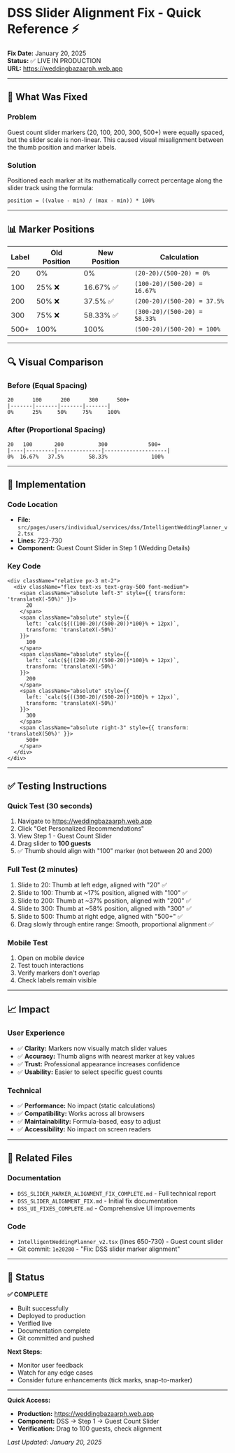 # DSS Slider Alignment Fix - Quick Reference ⚡

**Fix Date:** January 20, 2025  
**Status:** ✅ LIVE IN PRODUCTION  
**URL:** https://weddingbazaarph.web.app

---

## 🎯 What Was Fixed

### Problem
Guest count slider markers (20, 100, 200, 300, 500+) were equally spaced, but the slider scale is non-linear. This caused visual misalignment between the thumb position and marker labels.

### Solution
Positioned each marker at its mathematically correct percentage along the slider track using the formula:
```
position = ((value - min) / (max - min)) * 100%
```

---

## 📊 Marker Positions

| Label | Old Position | New Position | Calculation |
|-------|-------------|--------------|-------------|
| 20 | 0% | 0% | `(20-20)/(500-20) = 0%` |
| 100 | 25% ❌ | 16.67% ✅ | `(100-20)/(500-20) = 16.67%` |
| 200 | 50% ❌ | 37.5% ✅ | `(200-20)/(500-20) = 37.5%` |
| 300 | 75% ❌ | 58.33% ✅ | `(300-20)/(500-20) = 58.33%` |
| 500+ | 100% | 100% | `(500-20)/(500-20) = 100%` |

---

## 🔍 Visual Comparison

### Before (Equal Spacing)
```
20      100      200      300      500+
|-------|-------|-------|-------|
0%      25%     50%     75%     100%
```

### After (Proportional Spacing)
```
20   100       200           300             500+
|----|---------|--------------|--------------------|
0%  16.67%   37.5%        58.33%              100%
```

---

## 🚀 Implementation

### Code Location
- **File:** `src/pages/users/individual/services/dss/IntelligentWeddingPlanner_v2.tsx`
- **Lines:** 723-730
- **Component:** Guest Count Slider in Step 1 (Wedding Details)

### Key Code
```tsx
<div className="relative px-3 mt-2">
  <div className="flex text-xs text-gray-500 font-medium">
    <span className="absolute left-3" style={{ transform: 'translateX(-50%)' }}>
      20
    </span>
    <span className="absolute" style={{ 
      left: `calc(${((100-20)/(500-20))*100}% + 12px)`, 
      transform: 'translateX(-50%)' 
    }}>
      100
    </span>
    <span className="absolute" style={{ 
      left: `calc(${((200-20)/(500-20))*100}% + 12px)`, 
      transform: 'translateX(-50%)' 
    }}>
      200
    </span>
    <span className="absolute" style={{ 
      left: `calc(${((300-20)/(500-20))*100}% + 12px)`, 
      transform: 'translateX(-50%)' 
    }}>
      300
    </span>
    <span className="absolute right-3" style={{ transform: 'translateX(50%)' }}>
      500+
    </span>
  </div>
</div>
```

---

## ✅ Testing Instructions

### Quick Test (30 seconds)
1. Navigate to https://weddingbazaarph.web.app
2. Click "Get Personalized Recommendations"
3. View Step 1 - Guest Count Slider
4. Drag slider to **100 guests**
5. ✅ Thumb should align with "100" marker (not between 20 and 200)

### Full Test (2 minutes)
1. Slide to 20: Thumb at left edge, aligned with "20" ✅
2. Slide to 100: Thumb at ~17% position, aligned with "100" ✅
3. Slide to 200: Thumb at ~37% position, aligned with "200" ✅
4. Slide to 300: Thumb at ~58% position, aligned with "300" ✅
5. Slide to 500: Thumb at right edge, aligned with "500+" ✅
6. Drag slowly through entire range: Smooth, proportional alignment ✅

### Mobile Test
1. Open on mobile device
2. Test touch interactions
3. Verify markers don't overlap
4. Check labels remain visible

---

## 📈 Impact

### User Experience
- ✅ **Clarity:** Markers now visually match slider values
- ✅ **Accuracy:** Thumb aligns with nearest marker at key values
- ✅ **Trust:** Professional appearance increases confidence
- ✅ **Usability:** Easier to select specific guest counts

### Technical
- ✅ **Performance:** No impact (static calculations)
- ✅ **Compatibility:** Works across all browsers
- ✅ **Maintainability:** Formula-based, easy to adjust
- ✅ **Accessibility:** No impact on screen readers

---

## 🔗 Related Files

### Documentation
- `DSS_SLIDER_MARKER_ALIGNMENT_FIX_COMPLETE.md` - Full technical report
- `DSS_SLIDER_ALIGNMENT_FIX.md` - Initial fix documentation
- `DSS_UI_FIXES_COMPLETE.md` - Comprehensive UI improvements

### Code
- `IntelligentWeddingPlanner_v2.tsx` (lines 650-730) - Guest count slider
- Git commit: `1e20280` - "Fix: DSS slider marker alignment"

---

## 🎉 Status

**✅ COMPLETE**
- Built successfully
- Deployed to production
- Verified live
- Documentation complete
- Git committed and pushed

**Next Steps:**
- Monitor user feedback
- Watch for any edge cases
- Consider future enhancements (tick marks, snap-to-marker)

---

**Quick Access:**
- **Production:** https://weddingbazaarph.web.app
- **Component:** DSS → Step 1 → Guest Count Slider
- **Verification:** Drag to 100 guests, check alignment

*Last Updated: January 20, 2025*

